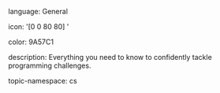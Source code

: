 language: General

icon: '[0 0 80 80] <path d="M45.865 48.504A10.276 10.276 0 0 1 40 50.334c-.794 0-1.568-.09-2.311-.26L29.34 61.838a10.291 10.291 0 0 1 2.62 6.869c0 5.698-4.636 10.334-10.335 10.334-5.697 0-10.333-4.636-10.333-10.334 0-5.698 4.636-10.333 10.333-10.333 1.409 0 2.752.283 3.977.795l7.902-11.137a10.32 10.32 0 0 1-2.655-12.831L16.61 20.15a10.27 10.27 0 0 1-5.317 1.475C5.595 21.626.96 16.991.96 11.293S5.595.96 11.293.96c5.698 0 10.333 4.636 10.333 10.334 0 2.094-.626 4.044-1.7 5.673l13.933 14.728A10.28 10.28 0 0 1 40 29.666a10.3 10.3 0 0 1 7.225 2.952l11.718-9.9c-.369-1.061-.57-2.2-.57-3.385 0-5.699 4.636-10.335 10.334-10.335 5.698 0 10.334 4.633 10.334 10.335 0 5.697-4.636 10.333-10.334 10.333a10.3 10.3 0 0 1-7.295-3.022l-11.683 9.87c.392 1.09.605 2.264.605 3.486a10.27 10.27 0 0 1-1.361 5.122l7.464 6.686a10.273 10.273 0 0 1 5.314-1.474c5.698 0 10.333 4.636 10.333 10.333 0 5.699-4.635 10.335-10.333 10.335s-10.334-4.636-10.334-10.335c0-2.091.625-4.04 1.697-5.668l-7.25-6.495zM40 34.26A5.746 5.746 0 0 0 34.26 40 5.746 5.746 0 0 0 40 45.74 5.746 5.746 0 0 0 45.74 40 5.743 5.743 0 0 0 40 34.26zm21.751 20.667a5.745 5.745 0 0 0-5.741 5.74 5.748 5.748 0 0 0 5.741 5.742 5.747 5.747 0 0 0 5.74-5.742 5.747 5.747 0 0 0-5.74-5.74zm6.956-41.336a5.747 5.747 0 0 0-5.74 5.742 5.747 5.747 0 0 0 5.74 5.74 5.747 5.747 0 0 0 5.741-5.74 5.745 5.745 0 0 0-5.741-5.742zm-57.414-8.04a5.748 5.748 0 0 0-5.741 5.742 5.75 5.75 0 0 0 5.741 5.74 5.747 5.747 0 0 0 5.74-5.74 5.747 5.747 0 0 0-5.74-5.741zm10.333 57.416a5.744 5.744 0 0 0-5.74 5.74 5.745 5.745 0 0 0 5.74 5.741 5.748 5.748 0 0 0 5.742-5.741c.004-3.167-2.573-5.74-5.742-5.74z" fill="#FFF" fill-rule="evenodd"/>'

color: 9A57C1

description: Everything you need to know to confidently tackle programming challenges.

topic-namespace: cs
